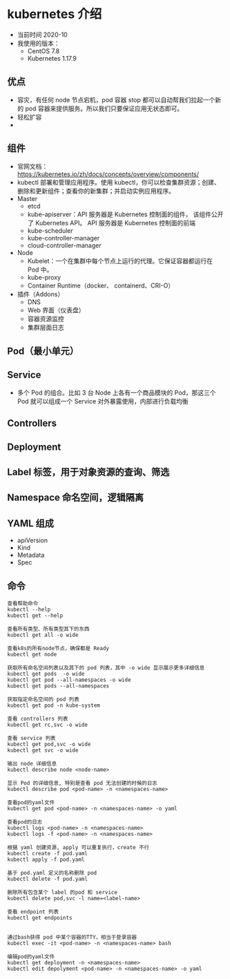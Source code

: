  
 
# kubernetes 介绍

- 当前时间 2020-10
- 我使用的版本：
    - CentOS 7.8
    - Kubernetes 1.17.9

## 优点

- 容灾，有任何 node 节点宕机，pod 容器 stop 都可以自动帮我们拉起一个新的 pod 容器来提供服务。所以我们只要保证应用无状态即可。
- 轻松扩容
- 


## 组件

- 官网文档：<https://kubernetes.io/zh/docs/concepts/overview/components/>
- kubectl 部署和管理应用程序。使用 kubectl，你可以检查集群资源；创建、删除和更新组件；查看你的新集群；并启动实例应用程序。
- Master
    - etcd
    - kube-apiserver：API 服务器是 Kubernetes 控制面的组件， 该组件公开了 Kubernetes API。 API 服务器是 Kubernetes 控制面的前端
    - kube-scheduler
    - kube-controller-manager
    - cloud-controller-manager
- Node
    - Kubelet：一个在集群中每个节点上运行的代理。它保证容器都运行在 Pod 中。
    - kube-proxy
    - Container Runtime（docker、 containerd、CRI-O）
- 插件（Addons）
    - DNS
    - Web 界面（仪表盘）
    - 容器资源监控
    - 集群层面日志


## Pod（最小单元）

## Service

- 多个 Pod 的组合。比如 3 台 Node 上各有一个商品模块的 Pod，那这三个 Pod 就可以组成一个 Service 对外暴露使用，内部进行负载均衡

## Controllers

## Deployment

## Label 标签，用于对象资源的查询、筛选

## Namespace 命名空间，逻辑隔离

## YAML 组成

- apiVersion
- Kind
- Metadata
- Spec

## 命令


```
查看帮助命令
kubectl --help
kubectl get --help

查看所有类型、所有类型其下的东西
kubectl get all -o wide

查看k8s的所有node节点，确保都是 Ready
kubectl get node

获取所有命名空间列表以及其下的 pod 列表，其中 -o wide 显示展示更多详细信息
kubectl get pods  -o wide
kubectl get pod --all-namespaces -o wide
kubectl get pods --all-namespaces

获取指定命名空间的 pod 列表
kubectl get pod -n kube-system

查看 controllers 列表
kubectl get rc,svc -o wide

查看 service 列表
kubectl get pod,svc -o wide
kubectl get svc -o wide

输出 node 详细信息
kubectl describe node <node-name>

显示 Pod 的详细信息, 特别是查看 pod 无法创建的时候的日志
kubectl describe pod <pod-name> -n <namespaces-name>

查看pod的yaml文件
kubectl get pod <pod-name> -n <namespaces-name> -o yaml

查看pod的日志
kubectl logs <pod-name> -n <namespaces-name>
kubectl logs -f <pod-name> -n <namespaces-name>

根据 yaml 创建资源, apply 可以重复执行，create 不行
kubectl create -f pod.yaml
kubectl apply -f pod.yaml

基于 pod.yaml 定义的名称删除 pod
kubectl delete -f pod.yaml

删除所有包含某个 label 的pod 和 service
kubectl delete pod,svc -l name=<label-name>

查看 endpoint 列表
kubectl get endpoints


通过bash获得 pod 中某个容器的TTY，相当于登录容器
kubectl exec -it <pod-name> -n <namespaces-name> bash

编辑pod的yaml文件
kubectl get deployment -n <namespaces-name>
kubectl edit depolyment <pod-name> -n <namespaces-name> -o yaml

```





